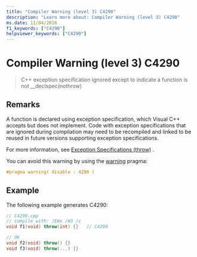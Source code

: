 ```yaml
---
title: "Compiler Warning (level 3) C4290"
description: "Learn more about: Compiler Warning (level 3) C4290"
ms.date: 11/04/2016
f1_keywords: ["C4290"]
helpviewer_keywords: ["C4290"]
---
```

# Compiler Warning (level 3) C4290

> C++ exception specification ignored except to indicate a function is not __declspec(nothrow)

## Remarks

A function is declared using exception specification, which Visual C++ accepts but does not implement. Code with exception specifications that are ignored during compilation may need to be recompiled and linked to be reused in future versions supporting exception specifications.

For more information, see [Exception Specifications (throw)](../../cpp/exception-specifications-throw-cpp.md) .

You can avoid this warning by using the [warning](../../preprocessor/warning.md) pragma:

```cpp
#pragma warning( disable : 4290 )
```

## Example

The following example generates C4290:

```cpp
// C4290.cpp
// compile with: /EHs /W3 /c
void f1(void) throw(int) {}   // C4290

// OK
void f2(void) throw() {}
void f3(void) throw(...) {}
```
